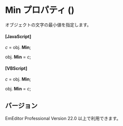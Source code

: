# Min プロパティ ()

オブジェクトの文字の最小値を指定します。

#### \[JavaScript\]

_c_ = obj. **Min**;

obj. **Min** = _c_;

#### \[VBScript\]

_c_ = obj. **Min**;

obj. **Min** = _c_;

## バージョン

EmEditor Professional Version 22.0 以上で利用できます。
